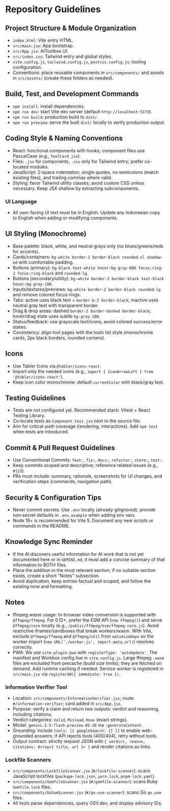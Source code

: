 # Repository Guidelines

## Project Structure & Module Organization
- `index.html`: Vite entry HTML.
- `src/main.jsx`: App bootstrap.
- `src/App.jsx`: AIToolbox UI.
- `src/index.css`: Tailwind entry and global styles.
- `vite.config.js`, `tailwind.config.js`, `postcss.config.js`: tooling configuration.
- Conventions: place reusable components in `src/components/` and assets in `src/assets/` (create these folders as needed).

## Build, Test, and Development Commands
- `npm install`: install dependencies.
- `npm run dev`: start Vite dev server (default `http://localhost:5173`).
- `npm run build`: production build to `dist/`.
- `npm run preview`: serve the built `dist/` locally to verify production output.

## Coding Style & Naming Conventions
- React: functional components with hooks; component files use PascalCase (e.g., `ToolCard.jsx`).
- Files: `.jsx` for components, `.css` only for Tailwind entry; prefer co-located modules.
- JavaScript: 2‑space indentation, single quotes, no semicolons (match existing files), and trailing commas where valid.
- Styling: favor Tailwind utility classes; avoid custom CSS unless necessary. Keep JSX shallow by extracting subcomponents.

### UI Language
- All user-facing UI text must be in English. Update any Indonesian copy to English when adding or modifying components.

## UI Styling (Monochrome)
- Base palette: black, white, and neutral grays only (no blues/greens/reds for accents).
- Cards/containers: `bg-white border-2 border-black rounded-xl shadow-md` with comfortable padding.
- Buttons (primary): `bg-black text-white hover:bg-gray-800 focus:ring-2 focus:ring-black` and `rounded-lg`.
- Buttons (secondary/utility): `bg-white border-2 border-black text-black hover:bg-gray-100`.
- Inputs/textarea/previews: `bg-white border-2 border-black rounded-lg` and remove colored focus rings.
- Tabs: active uses black text + `border-b-2 border-black`; inactive uses neutral gray text with transparent border.
- Drag & drop areas: dashed `border-2 border-dashed border-black`; hover/drag state uses subtle `bg-gray-100`.
- Status/feedback: use grayscale text/icons; avoid colored success/error states.
- Consistency: align tool pages with the tools list style (monochrome cards, 2px black borders, rounded corners).

## Icons
- Use Tabler Icons via `@tabler/icons-react`.
- Import only the needed icons (e.g., `import { IconArrowLeft } from '@tabler/icons-react'`).
- Keep icon color monochrome: default `currentColor` with black/gray text.

## Testing Guidelines
- Tests are not configured yet. Recommended stack: Vitest + React Testing Library.
- Co‑locate tests as `Component.test.jsx` next to the source file.
- Aim for critical-path coverage (rendering, interactions). Add `npm test` when tests are introduced.

## Commit & Pull Request Guidelines
- Use Conventional Commits: `feat:`, `fix:`, `docs:`, `refactor:`, `chore:`, `test:`.
- Keep commits scoped and descriptive; reference related issues (e.g., `#123`).
- PRs must include: summary, rationale, screenshots for UI changes, and verification steps (commands, navigation path).

## Security & Configuration Tips
- Never commit secrets. Use `.env` locally (already gitignored); provide non‑secret defaults in `.env.example` when adding env vars.
- Node 18+ is recommended for Vite 5. Document any new scripts or commands in the README.

## Knowledge Sync Reminder
- If the AI discovers useful information for AI work that is not yet documented here or in `GEMINI.md`, it must add a concise summary of that information to BOTH files.
- Place the addition in the most relevant section; if no suitable section exists, create a short "Notes" subsection.
- Avoid duplication, keep entries factual and scoped, and follow the existing tone and formatting.

## Notes
- ffmpeg.wasm usage: In-browser video conversion is supported with `@ffmpeg/ffmpeg`. For 0.12+, prefer the ESM API (`new FFmpeg()`) and serve `@ffmpeg/core` locally (e.g., `/public/ffmpeg/esm/ffmpeg-core.js`). Avoid restrictive iframes/sandboxes that break workers/wasm. With Vite, exclude `@ffmpeg/ffmpeg` and `@ffmpeg/util` from `optimizeDeps` so the worker import (`new URL('./worker.js', import.meta.url)`) resolves correctly.
 - PWA: We use `vite-plugin-pwa` with `registerType: 'autoUpdate'`. The manifest and Workbox config live in `vite.config.js`. Large ffmpeg `.wasm` files are excluded from precache (build size limits); they are fetched on demand. Add runtime caching if needed. Service worker is registered in `src/main.jsx` via `registerSW({ immediate: true })`.

### Information Verifier Tool
- Location: `src/components/InformationVerifier.jsx`; route: `#/information-verifier`; card added in `src/App.jsx`.
- Purpose: verify a claim and return two outputs: verdict and reasoning, including citations.
- Verdict categories: `Valid`, `Mislead`, `Hoax` (exact strings).
- Model: `gemini-2.5-flash-preview-05-20` via `:generateContent`.
- Grounding: include `tools: [{ googleSearch: {} }]` to enable web-grounded answers; if API rejects tools (400/404), retry without tools.
- Output contract: strictly request JSON with `{ verdict, reason, citations: Array<{ title, url }> }` and render citations as links.

### Lockfile Scanners
- `src/components/LockfileScanner.jsx` (`#/lockfile-scanner`): scans JavaScript lockfiles (`package-lock.json`, `yarn.lock`, `pnpm-lock.yaml`).
- `src/components/GemfileScanner.jsx` (`#/gemfile-scanner`): scans Ruby `Gemfile.lock` files.
- `src/components/GoSumScanner.jsx` (`#/go-sum-scanner`): scans Go `go.sum` files.
- All tools parse dependencies, query OSV.dev, and display advisory IDs.

